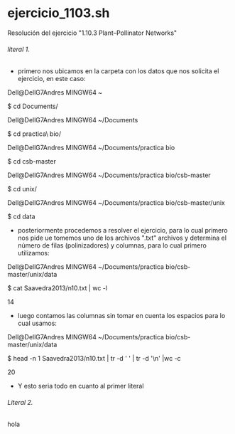 # ejercicio_1103.sh
Resolución del ejercicio "1.10.3 Plant–Pollinator Networks"

###### literal 1.

- primero nos ubicamos en la carpeta con los datos que nos solicita el ejercicio, en este caso: 

Dell@DellG7Andres MINGW64 ~

$ cd Documents/

Dell@DellG7Andres MINGW64 ~/Documents

$ cd practica\ bio/

Dell@DellG7Andres MINGW64 ~/Documents/practica bio

$ cd csb-master

Dell@DellG7Andres MINGW64 ~/Documents/practica bio/csb-master

$ cd unix/

Dell@DellG7Andres MINGW64 ~/Documents/practica bio/csb-master/unix

$ cd data

- posteriormente procedemos a resolver el ejercicio, para lo cual primero nos pide ue tomemos uno de los archivos ".txt" archivos y determina el número de filas (polinizadores) y columnas, para lo cual primero utilizamos:

Dell@DellG7Andres MINGW64 ~/Documents/practica bio/csb-master/unix/data

$ cat Saavedra2013/n10.txt | wc -l

14

- luego contamos las columnas sin tomar en cuenta los espacios para lo cual usamos:

Dell@DellG7Andres MINGW64 ~/Documents/practica bio/csb-master/unix/data

$ head -n 1 Saavedra2013/n10.txt | tr -d ' ' | tr -d '\n' |wc -c

20

- Y esto seria todo en cuanto al primer literal


###### Literal 2.

hola 
